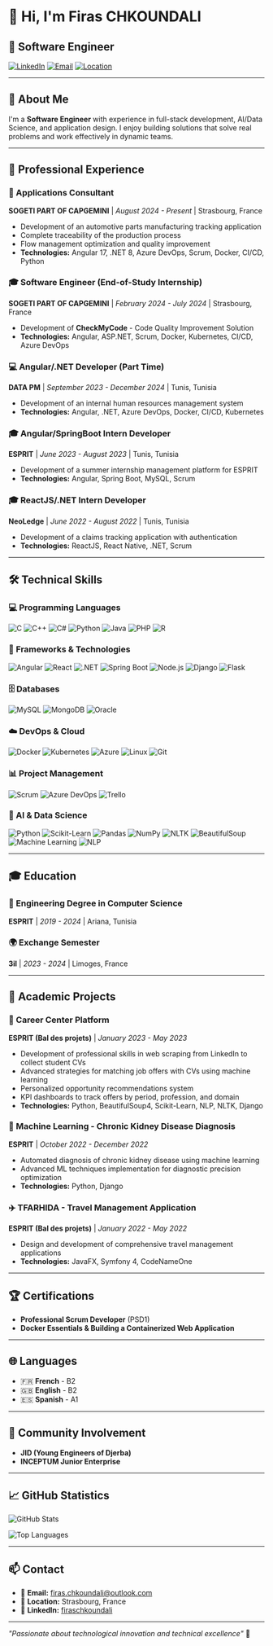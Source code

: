 # 👋 Hi, I'm Firas CHKOUNDALI

## 🚀 Software Engineer 

[![LinkedIn](https://img.shields.io/badge/LinkedIn-firaschkoundali-blue?style=flat&logo=linkedin)](https://linkedin.com/in/firaschkoundali)
[![Email](https://img.shields.io/badge/Email-firas.chkoundali@outlook.com-red?style=flat&logo=microsoft-outlook)](mailto:firas.chkoundali@outlook.com)
[![Location](https://img.shields.io/badge/Location-Strasbourg,%20France-green?style=flat&logo=location)](https://maps.google.com/?q=Strasbourg,France)

---

## 🎯 About Me

I'm a **Software Engineer** with experience in full-stack development, AI/Data Science, and application design. I enjoy building solutions that solve real problems and work effectively in dynamic teams.

---

## 💼 Professional Experience

### 🔧 Applications Consultant
**SOGETI PART OF CAPGEMINI** | *August 2024 - Present* | Strasbourg, France

- Development of an automotive parts manufacturing tracking application
- Complete traceability of the production process
- Flow management optimization and quality improvement
- **Technologies:** Angular 17, .NET 8, Azure DevOps, Scrum, Docker, CI/CD, Python

### 🎓 Software Engineer (End-of-Study Internship)
**SOGETI PART OF CAPGEMINI** | *February 2024 - July 2024* | Strasbourg, France

- Development of **CheckMyCode** - Code Quality Improvement Solution
- **Technologies:** Angular, ASP.NET, Scrum, Docker, Kubernetes, CI/CD, Azure DevOps

### 💻 Angular/.NET Developer (Part Time)
**DATA PM** | *September 2023 - December 2024* | Tunis, Tunisia

- Development of an internal human resources management system
- **Technologies:** Angular, .NET, Azure DevOps, Docker, CI/CD, Kubernetes

### 🎓 Angular/SpringBoot Intern Developer
**ESPRIT** | *June 2023 - August 2023* | Tunis, Tunisia

- Development of a summer internship management platform for ESPRIT
- **Technologies:** Angular, Spring Boot, MySQL, Scrum

### 🎓 ReactJS/.NET Intern Developer
**NeoLedge** | *June 2022 - August 2022* | Tunis, Tunisia

- Development of a claims tracking application with authentication
- **Technologies:** ReactJS, React Native, .NET, Scrum

---

## 🛠️ Technical Skills

### 💻 Programming Languages
![C](https://img.shields.io/badge/C-00599C?style=flat&logo=c&logoColor=white)
![C++](https://img.shields.io/badge/C++-00599C?style=flat&logo=c%2B%2B&logoColor=white)
![C#](https://img.shields.io/badge/C%23-239120?style=flat&logo=c-sharp&logoColor=white)
![Python](https://img.shields.io/badge/Python-3776AB?style=flat&logo=python&logoColor=white)
![Java](https://img.shields.io/badge/Java-ED8B00?style=flat&logo=java&logoColor=white)
![PHP](https://img.shields.io/badge/PHP-777BB4?style=flat&logo=php&logoColor=white)
![R](https://img.shields.io/badge/R-276DC3?style=flat&logo=r&logoColor=white)

### 🎨 Frameworks & Technologies
![Angular](https://img.shields.io/badge/Angular-DD0031?style=flat&logo=angular&logoColor=white)
![React](https://img.shields.io/badge/React-20232A?style=flat&logo=react&logoColor=61DAFB)
![.NET](https://img.shields.io/badge/.NET-5C2D91?style=flat&logo=.net&logoColor=white)
![Spring Boot](https://img.shields.io/badge/Spring_Boot-6DB33F?style=flat&logo=spring-boot&logoColor=white)
![Node.js](https://img.shields.io/badge/Node.js-43853D?style=flat&logo=node.js&logoColor=white)
![Django](https://img.shields.io/badge/Django-092E20?style=flat&logo=django&logoColor=white)
![Flask](https://img.shields.io/badge/Flask-000000?style=flat&logo=flask&logoColor=white)

### 🗄️ Databases
![MySQL](https://img.shields.io/badge/MySQL-00000F?style=flat&logo=mysql&logoColor=white)
![MongoDB](https://img.shields.io/badge/MongoDB-4EA94B?style=flat&logo=mongodb&logoColor=white)
![Oracle](https://img.shields.io/badge/Oracle-F80000?style=flat&logo=oracle&logoColor=white)

### ☁️ DevOps & Cloud
![Docker](https://img.shields.io/badge/Docker-2496ED?style=flat&logo=docker&logoColor=white)
![Kubernetes](https://img.shields.io/badge/Kubernetes-326CE5?style=flat&logo=kubernetes&logoColor=white)
![Azure](https://img.shields.io/badge/Azure-0078D4?style=flat&logo=microsoft-azure&logoColor=white)
![Linux](https://img.shields.io/badge/Linux-FCC624?style=flat&logo=linux&logoColor=black)
![Git](https://img.shields.io/badge/Git-F05032?style=flat&logo=git&logoColor=white)

### 📊 Project Management
![Scrum](https://img.shields.io/badge/Scrum-009639?style=flat&logo=scrum&logoColor=white)
![Azure DevOps](https://img.shields.io/badge/Azure_DevOps-0078D7?style=flat&logo=azure-devops&logoColor=white)
![Trello](https://img.shields.io/badge/Trello-0052CC?style=flat&logo=trello&logoColor=white)

### 🤖 AI & Data Science
![Python](https://img.shields.io/badge/Python-3776AB?style=flat&logo=python&logoColor=white)
![Scikit-Learn](https://img.shields.io/badge/Scikit--Learn-F7931E?style=flat&logo=scikit-learn&logoColor=white)
![Pandas](https://img.shields.io/badge/Pandas-150458?style=flat&logo=pandas&logoColor=white)
![NumPy](https://img.shields.io/badge/NumPy-013243?style=flat&logo=numpy&logoColor=white)
![NLTK](https://img.shields.io/badge/NLTK-FF6B6B?style=flat&logo=nltk&logoColor=white)
![BeautifulSoup](https://img.shields.io/badge/BeautifulSoup-FF6B6B?style=flat&logo=beautifulsoup&logoColor=white)
![Machine Learning](https://img.shields.io/badge/Machine_Learning-FF6B6B?style=flat&logo=machine-learning&logoColor=white)
![NLP](https://img.shields.io/badge/NLP-FF6B6B?style=flat&logo=natural-language-processing&logoColor=white)

---

## 🎓 Education

### 🏫 Engineering Degree in Computer Science
**ESPRIT** | *2019 - 2024* | Ariana, Tunisia

### 🌍 Exchange Semester
**3il** | *2023 - 2024* | Limoges, France

---

## 🚀 Academic Projects

### 🎯 Career Center Platform
**ESPRIT (Bal des projets)** | *January 2023 - May 2023*

- Development of professional skills in web scraping from LinkedIn to collect student CVs
- Advanced strategies for matching job offers with CVs using machine learning
- Personalized opportunity recommendations system
- KPI dashboards to track offers by period, profession, and domain
- **Technologies:** Python, BeautifulSoup4, Scikit-Learn, NLP, NLTK, Django

### 🤖 Machine Learning - Chronic Kidney Disease Diagnosis
**ESPRIT** | *October 2022 - December 2022*

- Automated diagnosis of chronic kidney disease using machine learning
- Advanced ML techniques implementation for diagnostic precision optimization
- **Technologies:** Python, Django

### ✈️ TFARHIDA - Travel Management Application
**ESPRIT (Bal des projets)** | *January 2022 - May 2022*

- Design and development of comprehensive travel management applications
- **Technologies:** JavaFX, Symfony 4, CodeNameOne

---

## 🏆 Certifications

- **Professional Scrum Developer** (PSD1)
- **Docker Essentials & Building a Containerized Web Application**

---

## 🌐 Languages

- 🇫🇷 **French** - B2
- 🇬🇧 **English** - B2  
- 🇪🇸 **Spanish** - A1

---

## 🤝 Community Involvement

- **JID (Young Engineers of Djerba)** 
- **INCEPTUM Junior Enterprise**

---

## 📈 GitHub Statistics

![GitHub Stats](https://github-readme-stats.vercel.app/api?username=firaschkoundali&show_icons=true&theme=tokyonight&hide_border=true)

![Top Languages](https://github-readme-stats.vercel.app/api/top-langs/?username=firaschkoundali&layout=compact&theme=tokyonight&hide_border=true)

---

## 📫 Contact

- 📧 **Email:** firas.chkoundali@outlook.com
- 📍 **Location:** Strasbourg, France
- 💼 **LinkedIn:** [firaschkoundali](https://linkedin.com/in/firaschkoundali)

---

*"Passionate about technological innovation and technical excellence"* 🚀
